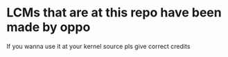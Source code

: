 # LCMs that are at this repo have been made by oppo

If you wanna use it at your kernel source pls give correct credits
